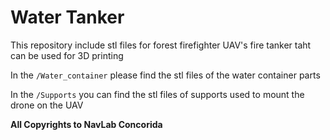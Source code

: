 # Water Tanker

This repository include stl files for forest firefighter UAV's fire tanker taht can be used for 3D printing

In the `/Water_container` please find the stl files of the water container parts

In the `/Supports` you can find the stl files of supports used to mount the drone on the UAV


**All Copyrights to NavLab Concorida**

